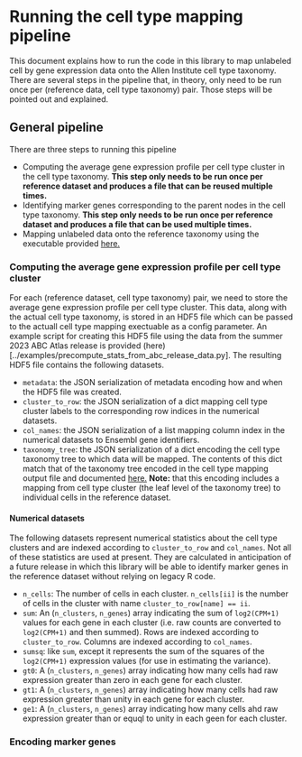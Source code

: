 # Running the cell type mapping pipeline

This document explains how to run the code in this library to map unlabeled
cell by gene expression data onto the Allen Institute cell type taxonomy.
There are several steps in the pipeline that, in theory, only need to be run
once per (reference data, cell type taxonomy) pair. Those steps will be
pointed out and explained.

## General pipeline

There are three steps to running this pipeline

- Computing the average gene expression profile per cell type cluster in
the cell type taxonomy. **This step only needs to be run once per reference
dataset and produces a file that can be reused multiple times.**
- Identifying marker genes corresponding to the parent nodes in the cell type
taxonomy. **This step only needs to be run once per reference dataset and
produces a file that can be used multiple times.**
- Mapping unlabeled data onto the reference taxonomy using the executable
provided [here.](../src/hierarchical_mapping/cli/from_specified_markers.py)

### Computing the average gene expression profile per cell type cluster

For each (reference dataset, cell type taxonomy) pair, we need to store
the average gene expression profile per cell type cluster. This data, along
with the actual cell type taxonomy, is stored in an HDF5 file which can
be passed to the actuall cell type mapping exectuable as a config parameter.
An example script for creating this HDF5 file using the data from the
summer 2023 ABC Atlas release is provided
(here)[../examples/precompute_stats_from_abc_release_data.py].
The resulting HDF5 file contains the following datasets.

- `metadata`: the JSON serialization of metadata encoding how and when
the HDF5 file was created.
- `cluster_to_row`: the JSON serialization of a dict mapping cell type
cluster labels to the corresponding row indices in the numerical datasets.
- `col_names`: the JSON serialization of a list mapping column index
in the numerical datasets to Ensembl gene identifiers.
- `taxonomy_tree`: the JSON serialization of a dict encoding the cell type
taxonomy tree to which data will be mapped. The contents of this dict match that of the taxonomy tree encoded in the cell type mapping output file and documented
[here.](output.md#taxonomy_tree) **Note:** that this encoding includes a
mapping from cell type cluster (the leaf level of the taxonomy tree) to
individual cells in the reference dataset.

#### Numerical datasets

The following datasets represent numerical statistics about the cell type
clusters and are indexed according to `cluster_to_row` and `col_names`. Not
all of these statistics are used at present. They are calculated in anticipation
of a future release in which this library will be able to identify marker genes
in the reference dataset without relying on legacy R code.

- `n_cells`: The number of cells in each cluster. `n_cells[ii]` is the number
of cells in the cluster with name `cluster_to_row[name] == ii`.
- `sum`: An (`n_clusters`, `n_genes`) array indicating the sum of `log2(CPM+1)`
values for each gene in each cluster (i.e. raw counts are converted to
`log2(CPM+1)` and then summed). Rows are indexed according to `cluster_to_row`.
Columns are indexed according to `col_names`.
- `sumsq`: like `sum`, except it represents the sum of the squares of the
`log2(CPM+1)` expression values (for use in estimating the variance).
- `gt0`: A (`n_clusters`, `n_genes`) array indicating how many cells had raw
expression greater than zero in each gene for each cluster.
- `gt1`: A (`n_clusters`, `n_genes`) array indicating how many cells had raw
expression greater than unity in each gene for each cluster.
- `ge1`: A (`n_clusters`, `n_genes`) array indicating how many cells ahd
raw expression greater than or equql to unity in each geen for each cluster.

### Encoding marker genes
